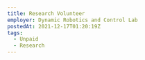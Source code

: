 ```yaml
---
title: Research Volunteer
employer: Dynamic Robotics and Control Lab
postedAt: 2021-12-17T01:20:19Z
tags:
  - Unpaid
  - Research
---
```

